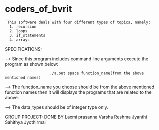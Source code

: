# coders_of_bvrit

     This software deals with four different types of topics, namely:
      1. recursion
      2. loops
      3. if_statements
      4. arrays
   
   SPECIFICATIONS:

  -->  Since this program includes command line arguments execute the program as shown below:

                        ./a.out space function_name(from the above mentioned names)

  -->  The function_name you choose should be from the above mentioned function names then it will
        displays the programs that are related to the above.
  
  -->  The data_types should be of integer type only.
  
  
  GROUP PROJECT: DONE BY
  Laxmi prasanna
  Varsha
  Reshma
  Jyanthi
  Sahithya
  Jyothirmai
  
